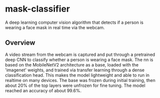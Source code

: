 # mask-classifier
A deep learning computer vision algorithm that detects if a person is wearing a face mask in real time via the webcam.

## Overview
A video stream from the webcam is captured and put through a pretrained deep CNN to classify whether a person is wearing a face mask.
The nn is based on the MobileNetV2 architecture as a base, loaded with the 'imagenet' weights, and trained via transfer learning through a dense classification head. This makes the model lightweight and able to run in realtime on many devices.
The base was frozen during initial training, then about 20% of the top layers were unfrozen for fine tuning.
The model reached an accuracy of about 99.6%.
